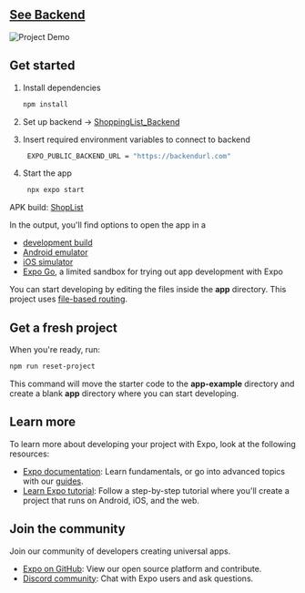 ## [See Backend](https://github.com/Armadox/ShoppingList_Backend)

![Project Demo](https://media0.giphy.com/media/v1.Y2lkPTc5MGI3NjExamV1Ym43MTJmMWYzbTN2bmRhdmtmMWpycjRjZ2Jxanp4NXdqYThpeiZlcD12MV9pbnRlcm5hbF9naWZfYnlfaWQmY3Q9Zw/QWdbEe9hyOyAXlS51B/giphy.gif)

## Get started

1. Install dependencies

   ```bash
   npm install
   ```

2. Set up backend -> [ShoppingList_Backend](https://github.com/Armadox/ShoppingList_Backend)

3. Insert required environment variables to connect to backend

   ```bash
    EXPO_PUBLIC_BACKEND_URL = "https://backendurl.com"
   ```

3. Start the app

   ```bash
    npx expo start
   ```

APK build: [ShopList](https://expo.dev/accounts/armadox/projects/ShopList/builds/d505f36f-0fb3-4846-87fc-da4bbe3b722c)

In the output, you'll find options to open the app in a

- [development build](https://docs.expo.dev/develop/development-builds/introduction/)
- [Android emulator](https://docs.expo.dev/workflow/android-studio-emulator/)
- [iOS simulator](https://docs.expo.dev/workflow/ios-simulator/)
- [Expo Go](https://expo.dev/go), a limited sandbox for trying out app development with Expo

You can start developing by editing the files inside the **app** directory. This project uses [file-based routing](https://docs.expo.dev/router/introduction).

## Get a fresh project

When you're ready, run:

```bash
npm run reset-project
```

This command will move the starter code to the **app-example** directory and create a blank **app** directory where you can start developing.

## Learn more

To learn more about developing your project with Expo, look at the following resources:

- [Expo documentation](https://docs.expo.dev/): Learn fundamentals, or go into advanced topics with our [guides](https://docs.expo.dev/guides).
- [Learn Expo tutorial](https://docs.expo.dev/tutorial/introduction/): Follow a step-by-step tutorial where you'll create a project that runs on Android, iOS, and the web.

## Join the community

Join our community of developers creating universal apps.

- [Expo on GitHub](https://github.com/expo/expo): View our open source platform and contribute.
- [Discord community](https://chat.expo.dev): Chat with Expo users and ask questions.
